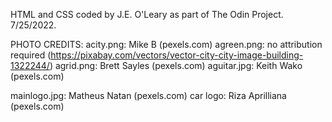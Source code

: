 HTML and CSS coded by J.E. O'Leary as part of The Odin Project.
7/25/2022. 

PHOTO CREDITS:
acity.png: Mike B (pexels.com)
agreen.png: no attribution required (https://pixabay.com/vectors/vector-city-city-image-building-1322244/)
agrid.png: Brett Sayles (pexels.com)
aguitar.jpg: Keith Wako (pexels.com)

mainlogo.jpg: Matheus Natan (pexels.com)
car logo: Riza Aprilliana (pexels.com)